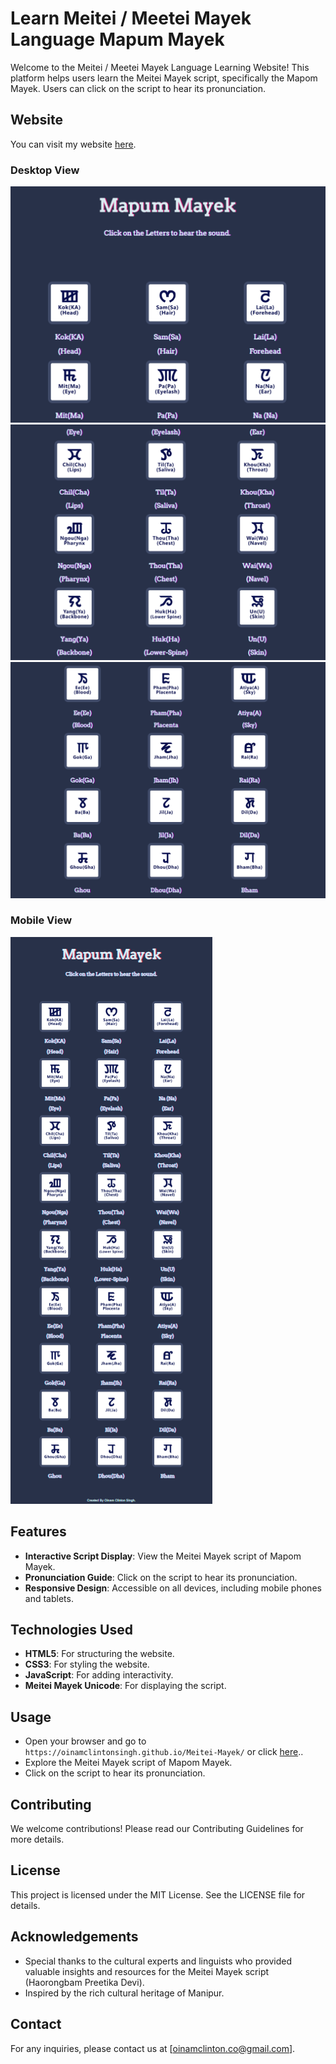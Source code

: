 # Learn Meitei / Meetei Mayek Language Mapum Mayek

Welcome to the Meitei / Meetei Mayek Language Learning Website! This platform helps users learn the Meitei Mayek script, specifically the Mapom Mayek. Users can click on the script to hear its pronunciation.

## Website

You can visit my website [here](https://oinamclintonsingh.github.io/Meitei-Mayek/).

### Desktop View

![Image text](https://github.com/oinamclintonsingh/Meitei-Mayek/blob/e64034ee829dd7d1de46a67c0ade7f293fcb2f95/images/Screent%20Shoots%20Mapum%20Mayek%20Meitei%20Mayek/Meitei-Mayek_11.png)
![Image text](https://github.com/oinamclintonsingh/Meitei-Mayek/blob/e64034ee829dd7d1de46a67c0ade7f293fcb2f95/images/Screent%20Shoots%20Mapum%20Mayek%20Meitei%20Mayek/Meitei-Mayek_12.png)
![Image text](https://github.com/oinamclintonsingh/Meitei-Mayek/blob/e64034ee829dd7d1de46a67c0ade7f293fcb2f95/images/Screent%20Shoots%20Mapum%20Mayek%20Meitei%20Mayek/Meitei-Mayek_13.png)

### Mobile View

![Image text](https://github.com/oinamclintonsingh/Meitei-Mayek/blob/e64034ee829dd7d1de46a67c0ade7f293fcb2f95/images/Screent%20Shoots%20Mapum%20Mayek%20Meitei%20Mayek/Meitei%20Mayek_01.png)

## Features

- **Interactive Script Display**: View the Meitei Mayek script of Mapom Mayek.
- **Pronunciation Guide**: Click on the script to hear its pronunciation.
- **Responsive Design**: Accessible on all devices, including mobile phones and tablets.

## Technologies Used

- **HTML5**: For structuring the website.
- **CSS3**: For styling the website.
- **JavaScript**: For adding interactivity.
- **Meitei Mayek Unicode**: For displaying the script.

## Usage

- Open your browser and go to `https://oinamclintonsingh.github.io/Meitei-Mayek/` or click [here](https://oinamclintonsingh.github.io/Meitei-Mayek/)..
- Explore the Meitei Mayek script of Mapom Mayek.
- Click on the script to hear its pronunciation.

## Contributing

We welcome contributions! Please read our Contributing Guidelines for more details.

## License

This project is licensed under the MIT License. See the LICENSE file for details.

## Acknowledgements

- Special thanks to the cultural experts and linguists who provided valuable insights and resources for the Meitei Mayek script (Haorongbam Preetika Devi).
- Inspired by the rich cultural heritage of Manipur.

## Contact

For any inquiries, please contact us at [oinamclinton.co@gmail.com].


